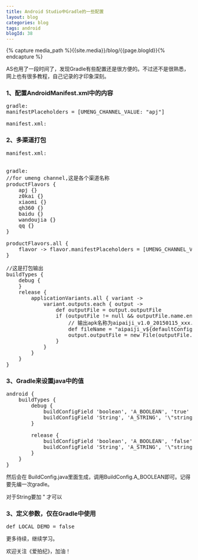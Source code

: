 ```yaml
---
title: Android Studio中Gradle的一些配置
layout: blog
categories: blog
tags: android
blogId: 38
---
```

{% capture media_path %}{{site.media}}/blog/{{page.blogId}}{% endcapture %}

AS也用了一段时间了，发现Gradle有些配置还是很方便的。不过还不是很熟悉，网上也有很多教程，自己记录的才印象深刻。

### 1、配置AndroidManifest.xml中的内容

<pre class="brush:html;toolbar:false">gradle:
manifestPlaceholders = [UMENG_CHANNEL_VALUE: "apj"]

manifest.xml:
<meta-data android:name="UMENG_CHANNEL" android:value="${UMENG_CHANNEL_VALUE}" /></pre>

### 2、多渠道打包

<pre class="brush:html;toolbar:false">manifest.xml:
<meta-data android:name="UMENG_CHANNEL" android:value="${UMENG_CHANNEL_VALUE}" />

gradle:
//for umeng channel,这是各个渠道名称
productFlavors {
    apj {}
    z0kai {}
    xiaomi {}
    qh360 {}
    baidu {}
    wandoujia {}
    qq {}
}

productFlavors.all {
    flavor -> flavor.manifestPlaceholders = [UMENG_CHANNEL_VALUE: name]
}

//这是打包输出
buildTypes {
    debug {
    }
    release {
        applicationVariants.all { variant ->
            variant.outputs.each { output ->
                def outputFile = output.outputFile
                if (outputFile != null && outputFile.name.endsWith('.apk')) {
                    // 输出apk名称为aipaiji_v1.0_20150115_xxx.apk
                    def fileName = "aipaiji_v${defaultConfig.versionName}(${defaultConfig.versionCode})_${variant.productFlavors[0].name}.apk"
                    output.outputFile = new File(outputFile.parent, fileName)
                }
            }
        }
    }
}</pre>

### 3、Gradle来设置java中的值

<pre class="brush:html;toolbar:false">android {
    buildTypes {
        debug {
            buildConfigField 'boolean', 'A_BOOLEAN', 'true'
            buildConfigField 'String', 'A_STRING', '\"string\"'
        }

        release {
            buildConfigField 'boolean', 'A_BOOLEAN', 'false'
            buildConfigField 'String', 'A_STRING', '\"string\"'
        }
    }
}</pre>

然后会在 BuildConfig.java里面生成，调用BuildConfig.A_BOOLEAN即可。记得要先编一次gradle。

对于String要加 \" 才可以

### 3、定义参数，仅在Gradle中使用

<pre class="brush:html;toolbar:false">def LOCAL_DEMO = false</pre>

更多待续，继续学习。

欢迎关注《爱拍纪》，加油！